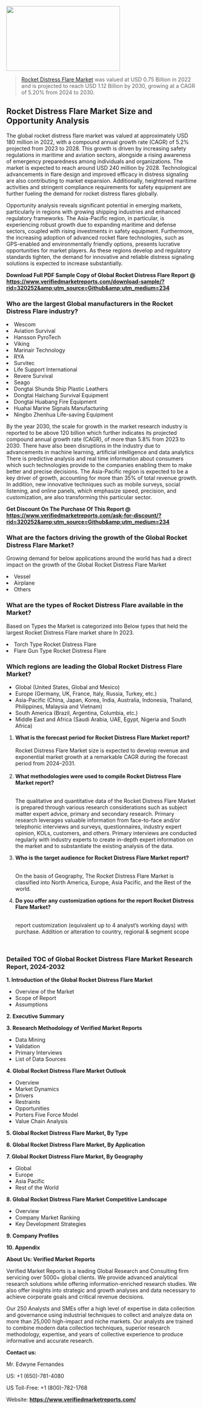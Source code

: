 <img src="https://ffe5etoiles.com/wp-content/uploads/2024/12/MST1-300x171.png" alt="" width="300" height="171" class="alignnone size-medium wp-image-20088" /><blockquote><p><p><a href="https://www.verifiedmarketreports.com/download-sample/?rid=320252&utm_source=Github&utm_medium=234" target="_blank">Rocket Distress Flare Market</a> was valued at USD 0.75 Billion in 2022 and is projected to reach USD 1.12 Billion by 2030, growing at a CAGR of 5.20% from 2024 to 2030.</p></blockquote><p><h2>Rocket Distress Flare Market Size and Opportunity Analysis</h2> <p>The global rocket distress flare market was valued at approximately USD 180 million in 2022, with a compound annual growth rate (CAGR) of 5.2% projected from 2023 to 2028. This growth is driven by increasing safety regulations in maritime and aviation sectors, alongside a rising awareness of emergency preparedness among individuals and organizations. The market is expected to reach around USD 240 million by 2028. Technological advancements in flare design and improved efficacy in distress signaling are also contributing to market expansion. Additionally, heightened maritime activities and stringent compliance requirements for safety equipment are further fueling the demand for rocket distress flares globally.</p> <p>Opportunity analysis reveals significant potential in emerging markets, particularly in regions with growing shipping industries and enhanced regulatory frameworks. The Asia-Pacific region, in particular, is experiencing robust growth due to expanding maritime and defense sectors, coupled with rising investments in safety equipment. Furthermore, the increasing adoption of advanced rocket flare technologies, such as GPS-enabled and environmentally friendly options, presents lucrative opportunities for market players. As these regions develop and regulatory standards tighten, the demand for innovative and reliable distress signaling solutions is expected to increase substantially.</p> </p><p class=""><strong>Download Full PDF Sample Copy of Global Rocket Distress Flare Report @ <a href="https://www.verifiedmarketreports.com/download-sample/?rid=320252&amp;utm_source=Github&amp;utm_medium=234" target="_blank">https://www.verifiedmarketreports.com/download-sample/?rid=320252&amp;utm_source=Github&amp;utm_medium=234</a></strong></p><h3 id="" class="">Who are the largest Global manufacturers in the Rocket Distress Flare industry?</h3><p><li>Wescom</li><li> Aviation Survival</li><li> Hansson PyroTech</li><li> Viking</li><li> Marinair Technology</li><li> RYA</li><li> Survitec</li><li> Life Support International</li><li> Revere Survival</li><li> Seago</li><li> Dongtai Shunda Ship Plastic Leathers</li><li> Dongtai Haichang Survival Equipment</li><li> Dongtai Huabang Fire Equipment</li><li> Huahai Marine Signals Manufacturing</li><li> Ningbo Zhenhua Life-saving Equipment</li></p><div class=""><div class="" dir="" data-message-author-role="" data-message-id="" data-message-model-slug=""><div class=""><div class=""><div class=""><div class="" dir="" data-message-author-role="" data-message-id="" data-message-model-slug=""><div class=""><div class=""><p>By the year 2030, the scale for growth in the market research industry is reported to be above 120 billion which further indicates its projected compound annual growth rate (CAGR), of more than 5.8% from 2023 to 2030. There have also been disruptions in the industry due to advancements in machine learning, artificial intelligence and data analytics There is predictive analysis and real time information about consumers which such technologies provide to the companies enabling them to make better and precise decisions. The Asia-Pacific region is expected to be a key driver of growth, accounting for more than 35% of total revenue growth. In addition, new innovative techniques such as mobile surveys, social listening, and online panels, which emphasize speed, precision, and customization, are also transforming this particular sector.</p><p><strong>Get Discount On The Purchase Of This Report @&nbsp; <a href="https://www.verifiedmarketreports.com/ask-for-discount/?rid=320252&amp;utm_source=Github&amp;utm_medium=234" target="_blank">https://www.verifiedmarketreports.com/ask-for-discount/?rid=320252&amp;utm_source=Github&amp;utm_medium=234</a></strong></p></div></div></div></div></div></div></div></div><h3 id="" class="">What are the factors driving the growth of the Global Rocket Distress Flare Market?</h3><p id="" class="">Growing demand for below applications around the world has had a direct impact on the growth of the Global Rocket Distress Flare Market</p><p id="" class=""><li>Vessel</li><li> Airplane</li><li> Others</li></p><h3 id="" class="">What are the types of Rocket Distress Flare available in the Market?</h3><p id="" class="">Based on Types the Market is categorized into Below types that held the largest Rocket Distress Flare market share In 2023.</p><p id="" class=""><li>Torch Type Rocket Distress Flare</li><li> Flare Gun Type Rocket Distress Flare</li></p><h3 id="" class="">Which regions are leading the Global Rocket Distress Flare Market?</h3><ul><li>Global (United States, Global and Mexico)</li><li>Europe (Germany, UK, France, Italy, Russia, Turkey, etc.)</li><li>Asia-Pacific (China, Japan, Korea, India, Australia, Indonesia, Thailand, Philippines, Malaysia and Vietnam)</li><li>South America (Brazil, Argentina, Columbia, etc.)</li><li>Middle East and Africa (Saudi Arabia, UAE, Egypt, Nigeria and South Africa)</li></ul><p><ol><li><strong>What is the forecast period for Rocket Distress Flare Market report?<br /></strong><br /><span data-sheets-root="1" data-sheets-value="{&quot;1&quot;:2,&quot;2&quot;:&quot;XXXX size is expected to develop revenue and exponential market growth at a remarkable CAGR during the forecast period from 2024&ndash;2030.&quot;}" data-sheets-userformat="{&quot;2&quot;:12674,&quot;4&quot;:{&quot;1&quot;:2,&quot;2&quot;:16776960},&quot;10&quot;:2,&quot;11&quot;:0,&quot;15&quot;:&quot;Arial&quot;,&quot;16&quot;:12}">Rocket Distress Flare Market size is expected to develop revenue and exponential market growth at a remarkable CAGR during the forecast period from 2024&ndash;2031.</span><br /><br /></li><li><strong>What methodologies were used to compile Rocket Distress Flare Market report?<br /><br /></strong><p>The qualitative and quantitative data of the&nbsp;Rocket Distress Flare Market is prepared through various research considerations such as subject matter expert advice, primary and secondary research. Primary research leverages valuable information from face-to-face and/or telephonic interviews and surveys, questionnaires, industry expert opinion, KOLs, customers, and others. Primary interviews are conducted regularly with industry experts to create in-depth expert information on the market and to substantiate the existing analysis of the data.&nbsp;</p></li><li><strong>Who is the target audience for Rocket Distress Flare Market report?<br /><br /></strong><p>On the basis of Geography, The&nbsp;Rocket Distress Flare Market is classified into North America, Europe, Asia Pacific, and the Rest of the world.</p></li><li><strong>Do you offer any customization options for the report Rocket Distress Flare Market?<br /><br /></strong><p>report customization (equivalent up to 4 analyst&rsquo;s working days) with purchase. Addition or alteration to country, regional &amp; segment scope</p><p>&nbsp;</p></li></ol></p><h3 id="" class="">Detailed TOC of Global Rocket Distress Flare Market Research Report, 2024-2032</h3><p id="" class=""><strong>1. Introduction of the Global Rocket Distress Flare Market</strong></p><ul><li>Overview of the Market</li><li>Scope of Report</li><li>Assumptions</li></ul><p id="" class=""><strong>2. Executive Summary</strong></p><p id="" class=""><strong>3. Research Methodology of&nbsp;Verified Market Reports</strong></p><ul><li>Data Mining</li><li>Validation</li><li>Primary Interviews</li><li>List of Data Sources</li></ul><p id="" class=""><strong>4. Global Rocket Distress Flare Market Outlook</strong></p><ul><li>Overview</li><li>Market Dynamics</li><li>Drivers</li><li>Restraints</li><li>Opportunities</li><li>Porters Five Force Model</li><li>Value Chain Analysis</li></ul><p id="" class=""><strong>5. Global Rocket Distress Flare Market, By&nbsp;Type</strong></p><p id="" class=""><strong>6. Global Rocket Distress Flare Market, By Application</strong></p><p id="" class=""><strong>7. Global Rocket Distress Flare Market, By Geography</strong></p><ul><li>Global</li><li>Europe</li><li>Asia Pacific</li><li>Rest of the World</li></ul><p id="" class=""><strong>8. Global Rocket Distress Flare Market Competitive Landscape</strong></p><ul><li>Overview</li><li>Company Market Ranking</li><li>Key Development Strategies</li></ul><p id="" class=""><strong>9. Company Profiles</strong></p><p id="" class=""><strong>10. Appendix</strong></p><p id="" class=""><strong>About Us: Verified Market Reports</strong></p><p id="" class="">Verified Market Reports is a leading Global Research and Consulting firm servicing over 5000+ global clients. We provide advanced analytical research solutions while offering information-enriched research studies. We also offer insights into strategic and growth analyses and data necessary to achieve corporate goals and critical revenue decisions.</p><p id="" class="">Our 250 Analysts and SMEs offer a high level of expertise in data collection and governance using industrial techniques to collect and analyze data on more than 25,000 high-impact and niche markets. Our analysts are trained to combine modern data collection techniques, superior research methodology, expertise, and years of collective experience to produce informative and accurate research.</p><p id="" class=""><strong>Contact us:</strong></p><p id="" class="">Mr. Edwyne Fernandes</p><p id="" class="">US: +1 (650)-781-4080</p><p id="" class="">US Toll-Free: +1 (800)-782-1768</p><p id="" class="">Website: <a target="" data-test-app-aware-link=""><strong>https://www.verifiedmarketreports.com/</strong></a></p>
